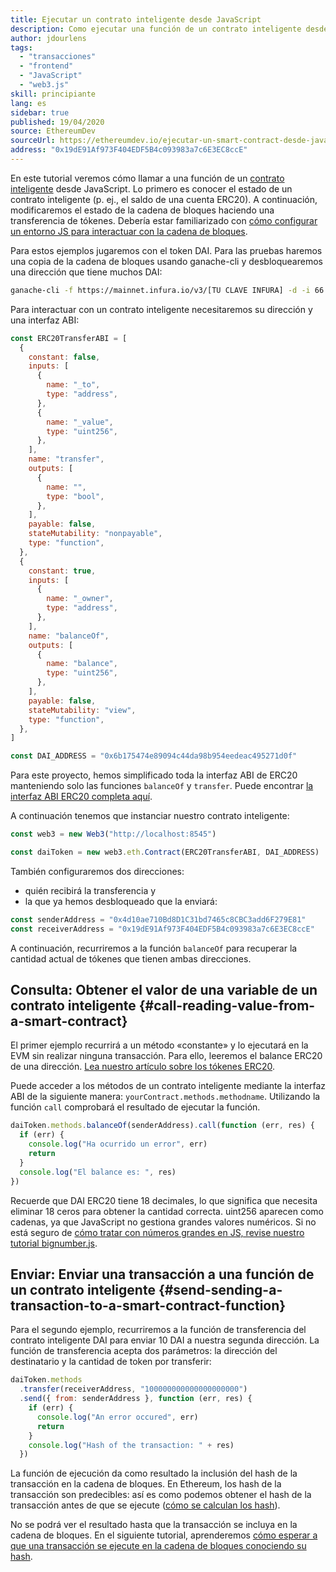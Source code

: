 ```yaml
---
title: Ejecutar un contrato inteligente desde JavaScript
description: Como ejecutar una función de un contrato inteligente desde JavaScript usando un token Dai
author: jdourlens
tags:
  - "transacciones"
  - "frontend"
  - "JavaScript"
  - "web3.js"
skill: principiante
lang: es
sidebar: true
published: 19/04/2020
source: EthereumDev
sourceUrl: https://ethereumdev.io/ejecutar-un-smart-contract-desde-javascript/
address: "0x19dE91Af973F404EDF5B4c093983a7c6E3EC8ccE"
---
```


En este tutorial veremos cómo llamar a una función de un [contrato inteligente](/developers/docs/smart-contracts/) desde JavaScript. Lo primero es conocer el estado de un contrato inteligente (p. ej., el saldo de una cuenta ERC20). A continuación, modificaremos el estado de la cadena de bloques haciendo una transferencia de tókenes. Debería estar familiarizado con [cómo configurar un entorno JS para interactuar con la cadena de bloques](/developers/tutorials/set-up-web3js-to-use-ethereum-in-javascript/).

Para estos ejemplos jugaremos con el token DAI. Para las pruebas haremos una copia de la cadena de bloques usando ganache-cli y desbloquearemos una dirección que tiene muchos DAI:

```bash
ganache-cli -f https://mainnet.infura.io/v3/[TU CLAVE INFURA] -d -i 66 1 --unlock 0x4d10ae710Bd8D1C31bd7465c8CBC3add6F279E81
```

Para interactuar con un contrato inteligente necesitaremos su dirección y una interfaz ABI:

```js
const ERC20TransferABI = [
  {
    constant: false,
    inputs: [
      {
        name: "_to",
        type: "address",
      },
      {
        name: "_value",
        type: "uint256",
      },
    ],
    name: "transfer",
    outputs: [
      {
        name: "",
        type: "bool",
      },
    ],
    payable: false,
    stateMutability: "nonpayable",
    type: "function",
  },
  {
    constant: true,
    inputs: [
      {
        name: "_owner",
        type: "address",
      },
    ],
    name: "balanceOf",
    outputs: [
      {
        name: "balance",
        type: "uint256",
      },
    ],
    payable: false,
    stateMutability: "view",
    type: "function",
  },
]

const DAI_ADDRESS = "0x6b175474e89094c44da98b954eedeac495271d0f"
```

Para este proyecto, hemos simplificado toda la interfaz ABI de ERC20 manteniendo solo las funciones `balanceOf` y `transfer`. Puede encontrar [la interfaz ABI ERC20 completa aquí](https://ethereumdev.io/abi-for-erc20-contract-on-ethereum/).

A continuación tenemos que instanciar nuestro contrato inteligente:

```js
const web3 = new Web3("http://localhost:8545")

const daiToken = new web3.eth.Contract(ERC20TransferABI, DAI_ADDRESS)
```

También configuraremos dos direcciones:

- quién recibirá la transferencia y
- la que ya hemos desbloqueado que la enviará:

```js
const senderAddress = "0x4d10ae710Bd8D1C31bd7465c8CBC3add6F279E81"
const receiverAddress = "0x19dE91Af973F404EDF5B4c093983a7c6E3EC8ccE"
```

A continuación, recurriremos a la función `balanceOf` para recuperar la cantidad actual de tókenes que tienen ambas direcciones.

## Consulta: Obtener el valor de una variable de un contrato inteligente {#call-reading-value-from-a-smart-contract}

El primer ejemplo recurrirá a un método «constante» y lo ejecutará en la EVM sin realizar ninguna transacción. Para ello, leeremos el balance ERC20 de una dirección. [Lea nuestro artículo sobre los tókenes ERC20](/developers/tutorials/understand-the-erc-20-token-smart-contract/).

Puede acceder a los métodos de un contrato inteligente mediante la interfaz ABI de la siguiente manera: `yourContract.methods.methodname`. Utilizando la función `call` comprobará el resultado de ejecutar la función.

```js
daiToken.methods.balanceOf(senderAddress).call(function (err, res) {
  if (err) {
    console.log("Ha ocurrido un error", err)
    return
  }
  console.log("El balance es: ", res)
})
```

Recuerde que DAI ERC20 tiene 18 decimales, lo que significa que necesita eliminar 18 ceros para obtener la cantidad correcta. uint256 aparecen como cadenas, ya que JavaScript no gestiona grandes valores numéricos. Si no está seguro de [cómo tratar con números grandes en JS, revise nuestro tutorial bignumber.js](https://ethereumdev.io/how-to-deal-with-big-numbers-in-javascript/).

## Enviar: Enviar una transacción a una función de un contrato inteligente {#send-sending-a-transaction-to-a-smart-contract-function}

Para el segundo ejemplo, recurriremos a la función de transferencia del contrato inteligente DAI para enviar 10 DAI a nuestra segunda dirección. La función de transferencia acepta dos parámetros: la dirección del destinatario y la cantidad de token por transferir:

```js
daiToken.methods
  .transfer(receiverAddress, "100000000000000000000")
  .send({ from: senderAddress }, function (err, res) {
    if (err) {
      console.log("An error occured", err)
      return
    }
    console.log("Hash of the transaction: " + res)
  })
```

La función de ejecución da como resultado la inclusión del hash de la transacción en la cadena de bloques. En Ethereum, los hash de la transacción son predecibles: así es como podemos obtener el hash de la transacción antes de que se ejecute ([cómo se calculan los hash](https://ethereum.stackexchange.com/questions/45648/how-to-calculate-the-assigned-txhash-of-a-transaction)).

No se podrá ver el resultado hasta que la transacción se incluya en la cadena de bloques. En el siguiente tutorial, aprenderemos [cómo esperar a que una transacción se ejecute en la cadena de bloques conociendo su hash](https://ethereumdev.io/waiting-for-a-transaction-to-be-mined-on-ethereum-with-js/).
